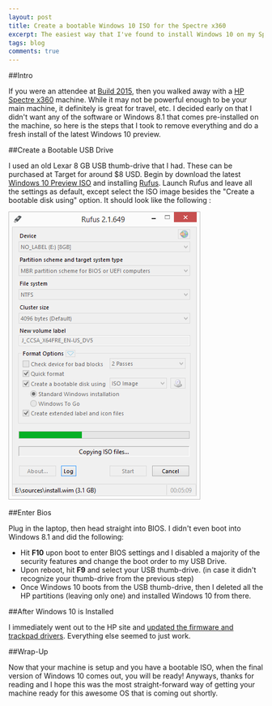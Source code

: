 ```yaml
---
layout: post
title: Create a bootable Windows 10 ISO for the Spectre x360 
excerpt: The easiest way that I've found to install Windows 10 on my Spectre x360
tags: blog
comments: true
---
```


##Intro


If you were an attendee at [Build 2015](http://www.buildwindows.com/), then you walked away with a [HP Spectre x360](http://store.hp.com/webapp/wcs/stores/servlet/us/en/mdp/Laptops/spectre-x360-211501--1) machine. While it may not be powerful enough to be your main machine, it definitely is great for travel, etc. I decided early on that I didn't want any of the software or Windows 8.1 that comes pre-installed on the machine, so here is the steps that I took to remove everything and do a fresh install of the latest Windows 10 preview. 

##Create a Bootable USB Drive

I used an old Lexar 8 GB USB thumb-drive that I had. These can be purchased at Target for around $8 USD. Begin by download the latest [Windows 10 Preview ISO](http://windows.microsoft.com/en-us/windows/preview-iso) and installing [Rufus](http://rufus.akeo.ie/). Launch Rufus and leave all the settings as default, except select the ISO image besides the "Create a bootable disk using" option. It should look like the following : 

![image](/files/rufusandwin10.png)

##Enter Bios

Plug in the laptop, then head straight into BIOS. I didn't even boot into Windows 8.1 and did the following:

* Hit **F10** upon boot to enter BIOS settings and I disabled a majority of the security features and change the boot order to my USB Drive. 
* Upon reboot, hit **F9** and select your USB thumb-drive. (in case it didn't recognize your thumb-drive from the previous step)
* Once Windows 10 boots from the USB thumb-drive, then I deleted all the HP partitions  (leaving only one) and installed Windows 10 from there. 


##After Windows 10 is Installed

I immediately went out to the HP site and [updated the firmware and trackpad drivers](http://support.hp.com/us-en/drivers/selfservice/HP-Spectre-x360-Convertible-PC-Series/7527520/model/7791778#Z7_3054ICK0KGTE30AQO5O3KA30R1). Everything else seemed to just work. 

##Wrap-Up

Now that your machine is setup and you have a bootable ISO, when the final version of Windows 10 comes out, you will be ready! Anyways, thanks for reading and I hope this was the most straight-forward way of getting your machine ready for this awesome OS that is coming out shortly. 

